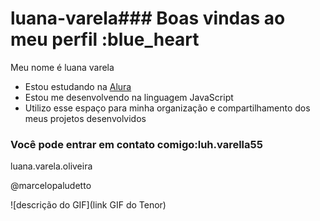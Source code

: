 # luana-varela### Boas vindas ao meu perfil :blue_heart

Meu nome é luana varela 

- Estou estudando na [Alura](https://www.alura.com.br)
- Estou me desenvolvendo na linguagem JavaScript
- Utilizo esse espaço para minha organização e compartilhamento dos meus projetos desenvolvidos

### Você pode entrar em contato comigo:luh.varella55

luana.varela.oliveira

@marcelopaludetto

![descrição do GIF](link GIF do Tenor)
